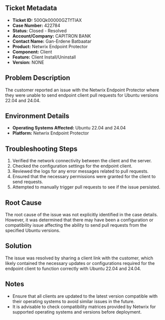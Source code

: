 ## Ticket Metadata
- **Ticket ID:** 500Qk00000GZTfTIAX
- **Case Number:** 422784
- **Status:** Closed - Resolved
- **Account/Company:** CAPITRON BANK
- **Contact Name:** Gan-Erdene Batbaatar
- **Product:** Netwrix Endpoint Protector
- **Component:** Client
- **Feature:** Client Install/Uninstall
- **Version:** NONE

## Problem Description
The customer reported an issue with the Netwrix Endpoint Protector where they were unable to send endpoint client pull requests for Ubuntu versions 22.04 and 24.04.

## Environment Details
- **Operating Systems Affected:** Ubuntu 22.04 and 24.04
- **Platform:** Netwrix Endpoint Protector

## Troubleshooting Steps
1. Verified the network connectivity between the client and the server.
2. Checked the configuration settings for the endpoint client.
3. Reviewed the logs for any error messages related to pull requests.
4. Ensured that the necessary permissions were granted for the client to send requests.
5. Attempted to manually trigger pull requests to see if the issue persisted.

## Root Cause
The root cause of the issue was not explicitly identified in the case details. However, it was determined that there may have been a configuration or compatibility issue affecting the ability to send pull requests from the specified Ubuntu versions.

## Solution
The issue was resolved by sharing a client link with the customer, which likely contained the necessary updates or configurations required for the endpoint client to function correctly with Ubuntu 22.04 and 24.04.

## Notes
- Ensure that all clients are updated to the latest version compatible with their operating systems to avoid similar issues in the future.
- It is advisable to check compatibility matrices provided by Netwrix for supported operating systems and versions before deployment.